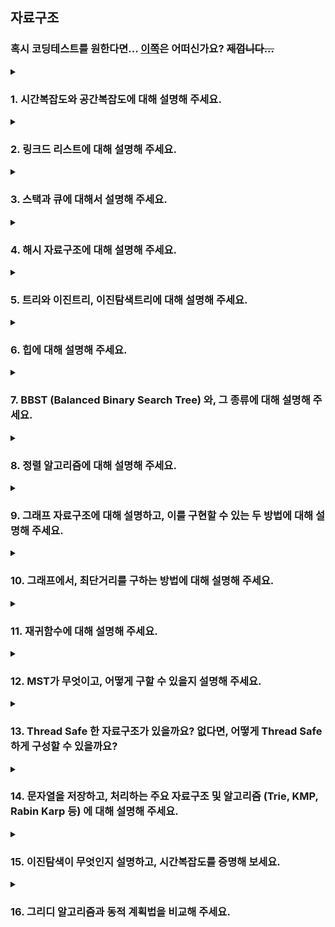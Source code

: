 ## 자료구조
### 혹시 코딩테스트를 원한다면... [이쪽](https://github.com/VSFe/Algorithm_Study)은 어떠신가요? ~~제껍니다...~~

<details>
  <summary><h3>1. 시간복잡도와 공간복잡도에 대해 설명해 주세요.</h3></summary>
<ul>
<li> Big-O, Big-Theta, Big-Omega 에 대해 설명해 주세요.</li>
<li> 다른 것을 사용하지 않고, Big-O를 사용하는 이유가 있을까요?</li>
<li> O(1)은 O(N^2) 보다 무조건적으로 빠른가요?</li>
</ul>
</details>

<details>
  <summary><h3>2. 링크드 리스트에 대해 설명해 주세요.</h3></summary>
<ul>
<li> 일반 배열과, 링크드 리스트를 비교해 주세요.</li>
![배열vs링크드리스트](./연결리스트%20vs%20배열.png)

<li> 링크드 리스트를 사용해서 구현할 수 있는 다른 자료구조에 대해 설명해 주세요.</li>
<b>[원형 연결 리스트]</b> <br>
tail노드가 head를 가리키고 있게 함으로써, tail노드에 대한 접근속도를 높인다 (O(n) => O(1))<br>
append, extend, copy와 같이 리스트 맨 뒤에 원소를 삽입하는 연산이 포함된 리스트 연산에 있어 성능의 향상을 가져온다. <br>
<b>[양방향 연결 리스트]</b> <br>
현재 노드 다음 노드에 대한 참조만 가능했던 링크드 리스트에서 이전 노드에 대한 참조도 가능하게 한다.  

</ul>
</details>

<details>
  <summary><h3>3. 스택과 큐에 대해서 설명해 주세요.</h3></summary>
<ul>
<li> 스택 2개로 큐를, 큐 2개로 스택을 만드는 방법과, 그 시간복잡도에 대해 설명해 주세요.</li>
<b>[1]. 큐 2개로 스택 구현 </b><br>
<b>[방법]</b> q와 tq 두개의 큐를 둔 다음, push시에는 q의 원소를 tq로 모두 옮긴 후 q에 원소를 push한다.<br> 
<b>[이유] </b>큐에 원소를 push시 front가 아닌 tail에 들어가는데, 스택을 구현하기 위해서는 Top(Front)에 원소가 push되어야 하기 때문에, 기존 큐에 있는 원소를 잠시 다른 큐에 옮겨둔 후, 원소를 push하여 스택을 구현한다.  
<li> 시간복잡도를 유지하면서, 배열로 스택과 큐를 구현할 수 있을까요?</li>
<li> Prefix, Infix, Postfix 에 대해 설명하고, 이를 스택을 활용해서 계산/하는 방법에 대해 설명해 주세요.</li>
<b> [Prefix] </b> <br>
후위 표기법 : 연산자를 피연산자의 뒤에 표기하는 방법<br>
<b> <구현 방법> </b> <br>
 <b>1. 숫자</b> : stack에 push한다. <br>
 이전 문자가 숫자라면 연속된 숫자로 pop후 계산 후 stack에 push<br>
 <b>2. 연산자 </b>: stack에서 pop연산을 2번 진행 후, pop한 2개의 수를 연산자를 통해 계산을 한 후 결과값을 다시 stack에 push한다. 
<li> Deque는 어떻게 구현할 수 있을까요? </li>
<li> (C++ 한정) Deque의 Random Access 시간복잡도는 O(1) 입니다. 이게 어떻게 가능한걸까요? </li>
</ul>
</details>

<details>
  <summary><h3>4. 해시 자료구조에 대해 설명해 주세요.</h3></summary>
<ul>
<li> 값이 주어졌을 때, 어떻게 하면 충돌이 최대한 적은 해시 함수를 설계할 수 있을까요?</li>
<li> 해시값이 충돌했을 때, 어떤 방식으로 처리할 수 있을까요?</li>
<li> 본인이 사용하는 언어에서는, 어떤 방식으로 해시 충돌을 처리하나요?</li>
<li> Double Hashing 의 장점과 단점에 대해서 설명하고, 단점을 어떻게 해결할 수 있을지 설명해 주세요.</li>
<li> Load Factor에 대해 설명해 주세요. 본인이 사용하는 언어에서의 해시 자료구조는 Load Factor에 관련한 정책이 어떻게 구성되어 있나요?</li>
<li> 다른 자료구조와 비교하여, 해시 테이블은 멀티스레드 환경에서 심각한 수준의 Race Condition 문제에 빠질 위험이 있습니다. 성능 감소를 최소화 한 채로 해당 문제를 해결할 수 있는 방법을 설계해 보세요.</li>
</ul>
</details>

 <details>
  <summary><h3>5. 트리와 이진트리, 이진탐색트리에 대해 설명해 주세요.</h3></summary>
<ul>
<li> 그래프와 트리의 차이가 무엇인가요?</li>
<li> 이진탐색트리에서 중위 탐색을 하게 되면, 그 결과는 어떤 의미를 가지나요?</li>
<li> 이진탐색트리의 주요 연산에 대한 시간복잡도를 설명하고, 왜 그런 시간복잡도가 도출되는지 설명해 주세요.</li>
<li> 이진탐색트리의 한계점에 대해 설명해주세요.</li>
<li> 이진탐색트리의 값 삽입, 삭제 방법에 대해 설명하고, 어떤식으로 값을 삽입하면 편향이 발생할까요?</li>
<li> 이진탐색트리와 동일한 로직을 사용하면, 삼진탐색트리도 정의할 수 있을까요? 안 된다면, 그 이유에 대해 설명해 주세요.</li>
</ul>
</details>   

 <details>
  <summary><h3>6. 힙에 대해 설명해 주세요.</h3></summary>
<ul>
<li> 힙을 배열로 구현한다고 가정하면, 어떻게 값을 저장할 수 있을까요?</li>
<li> 힙의 삽입, 삭제 방식에 대해 설명하고, 왜 이진탐색트리와 달리 편향이 발생하지 않는지 설명해 주세요.</li>
<li> 힙 정렬의 시간복잡도는 어떻게 되나요? Stable 한가요?</li>
</ul>
</details>   

 <details>
  <summary><h3>7. BBST (Balanced Binary Search Tree) 와, 그 종류에 대해 설명해 주세요.</h3></summary>
<ul>
<li> Red Black Tree는 어떻게 균형을 유지할 수 있을까요?</li>
<li> Red Black Tree의 주요 성질 4가지에 대해 설명해 주세요.</li>
<li> 2-3-4 Tree, AVL Tree 등의 다른 BBST 가 있음에도, 왜 Red Black Tree가 많이 사용될까요?</li>
</ul>
</details>   

 <details>
  <summary><h3>8. 정렬 알고리즘에 대해 설명해 주세요.</h3></summary>
<ul>
<li> Quick Sort와 Merge Sort를 비교해 주세요.</li>
<li> Quick Sort에서 O(N^2)이 걸리는 예시를 들고, 이를 개선할 수 있는 방법에 대해 설명해 주세요.</li>
<li> Stable Sort가 무엇이고, 어떤 정렬 알고리즘이 Stable 한지 설명해 주세요.</li>
<li> Merge Sort를 재귀를 사용하지 않고 구현할 수 있을까요?</li>
<li> Radix Sort에 대해 설명해 주세요.</li>
<li> Bubble, Selection, Insertion Sort의 속도를 비교해 주세요. </li>
<li> 값이 <strong>거의</strong> 정렬되어 있거나, 아예 정렬되어 있다면, 위 세 알고리즘의 성능 비교 결과는 달라질까요? </li>
<li> 본인이 사용하고 있는 언어에선, 어떤 정렬 알고리즘을 사용하여 정렬 함수를 제공하고 있을까요? </li>
<li> 정렬해야 하는 데이터는 50G 인데, 메모리가 4G라면, 어떤 방식으로 정렬을 진행할 수 있을까요? </li>
</ul>
</details>   

 <details>
  <summary><h3>9. 그래프 자료구조에 대해 설명하고, 이를 구현할 수 있는 두 방법에 대해 설명해 주세요.</h3></summary>
<ul>
<li> 각 방법에 대해, "두 정점이 연결되었는지" 확인하는 시간복잡도와 "한 정점에 연결된 모든 정점을 찾는" 시간복잡도, 그리고 공간복잡도를 비교해 주세요.</li>
<li> 정점의 개수가 N개, 간선의 개수가 N^3 개라면, 어떤 방식으로 구현하는 것이 효율적일까요? </li>
<li> 사이클이 없는 그래프는 모두 트리인가요? 그렇지 않다면, 예시를 들어주세요.</li>
</ul>
</details>   

 <details>
  <summary><h3>10. 그래프에서, 최단거리를 구하는 방법에 대해 설명해 주세요.</h3></summary>
<ul>
<li> 트리에서는 어떤 방식으로 최단거리를 구할 수 있을까요? (위 방법을 사용하지 않고) </li>
<li> 다익스트라 알고리즘에서, 힙을 사용하지 않고 구현한다면 시간복잡도가 어떻게 변화할까요? </li>
<li> 정점의 개수가 N개, 간선의 개수가 N^3 개라면, 어떤 알고리즘이 효율적일까요?</li>
<li> A* 알고리즘에 대해 설명해 주세요. 이 알고리즘은 다익스트라와 비교해서 어떤 성능을 낼까요? </li>
<li> 음수 간선이 있을 때와, 음수 사이클이 있을 때 각각 어떤 최단거리 알고리즘을 사용해야 하는지 설명해 주세요. </li>
</ul>
</details>   

 <details>
  <summary><h3>11. 재귀함수에 대해 설명해 주세요.</h3></summary>
<ul>
<li> 재귀 함수의 동작 과정을 Call Stack을 활용해서 설명해 주세요.</li>
<li> 언어의 스펙에 따라, 재귀함수의 최적화를 진행해주는 경우가 있습니다. 어떤 경우에 재귀함수의 최적화가 가능하며, 이를 어떻게 최적화 할 수 있을지 설명해 주세요.</li>
</ul>
</details>   

 <details>
  <summary><h3>12. MST가 무엇이고, 어떻게 구할 수 있을지 설명해 주세요.</h3></summary>
<ul>
<li> Kruskal 알고리즘에서 사용하는 Union-Find 자료구조에 대해 설명해 주세요.</li>
<li> Kruskal 과 Prim 중, 어떤 것이 더 빠를까요?</li>
<li> Kruskal 과 Prim 알고리즘을 통해 얻어진 결과물은 무조건 트리인가요? 만약 그렇다면 증명해 주세요. 그렇지 않다면, 반례를 설명해 주세요. </li>
</ul>
</details>   

 <details>
  <summary><h3>13. Thread Safe 한 자료구조가 있을까요? 없다면, 어떻게 Thread Safe 하게 구성할 수 있을까요?</h3></summary>
<ul>
<li> 배열의 길이를 알고 있다면, 조금 더 빠른 Thread Safe 한 연산을 만들 순 없을까요?</li>
<li> 사용하고 있는 언어의 자료구조는 Thread Safe 한가요? 그렇지 않다면, Thread Safe 한 Wrapped Data Structure 를 제공하고 있나요?</li>
</ul>
</details>  

 <details>
  <summary><h3>14. 문자열을 저장하고, 처리하는 주요 자료구조 및 알고리즘 (Trie, KMP, Rabin Karp 등) 에 대해 설명해 주세요.</h3></summary>
<ul>
</ul>
</details>  

 <details>
  <summary><h3>15. 이진탐색이 무엇인지 설명하고, 시간복잡도를 증명해 보세요.</h3></summary>
<ul>
<li> Lower Bound, Upper Bound 는 무엇이고, 이를 어떻게 구현할 수 있을까요?</li>
<li> 이진탐색의 논리를 적용하여 삼진탐색을 작성한다고 가정한다면, 시간복잡도는 어떻게 변화할까요? (실제 존재하는 삼진탐색 알고리즘은 무시하세요!)</li>
<li> 기존 이진탐색 로직에서 부등호의 범위가 바뀐다면, (ex. <= 라면 <로, <이라면 <= 로) 결과가 달라질까요?</li>
</ul>
</details>  

 <details>
  <summary><h3>16. 그리디 알고리즘과 동적 계획법을 비교해 주세요.</h3></summary>
<ul>
<li> 그렇다면, 어떤 경우에 각각의 기법을 사용할 수 있을까요?</li>
<li> 그렇다면, 동적 계획법으로 풀 수 있는 모든 문제는 재귀로 변환하여 풀 수 있나요?</li>
</ul>
</details>  
